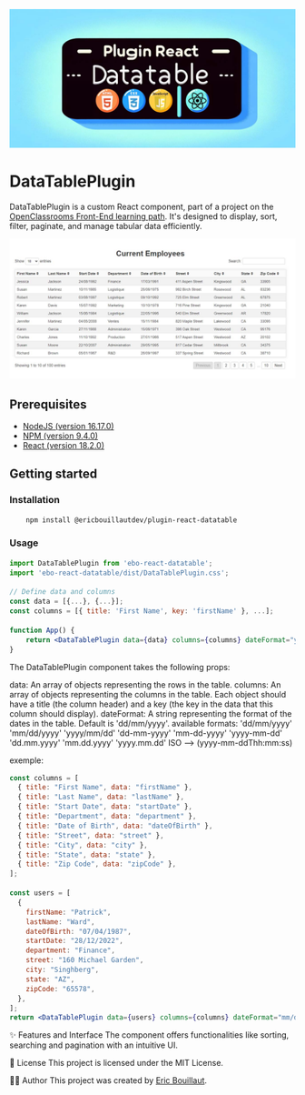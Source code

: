 ![Banner](banner.jpg)

# DataTablePlugin

DataTablePlugin is a custom React component, part of a project on the [OpenClassrooms Front-End learning path](https://openclassrooms.com/fr/paths/516-developpeur-dapplication-javascript-react).
It's designed to display, sort, filter, paginate, and manage tabular data efficiently.

![Table screenshot](screenshot.jpg)

## Prerequisites
- [NodeJS (version 16.17.0)](https://nodejs.org/en/)
- [NPM (version 9.4.0)](https://www.npmjs.com/)
- [React (version 18.2.0)](https://react.dev/)

## Getting started

### Installation
```bash
    npm install @ericbouillautdev/plugin-react-datatable
```
   
### Usage
```jsx
import DataTablePlugin from 'ebo-react-datatable';
import 'ebo-react-datatable/dist/DataTablePlugin.css';

// Define data and columns
const data = [{...}, {...}];
const columns = [{ title: 'First Name', key: 'firstName' }, ...];

function App() {
    return <DataTablePlugin data={data} columns={columns} dateFormat="yyyy-mm-dd" />;
}
```

The DataTablePlugin component takes the following props:

data: An array of objects representing the rows in the table.
columns: An array of objects representing the columns in the table. Each object should have a title (the column header) and a key (the key in the data that this column should display).
dateFormat: A string representing the format of the dates in the table. Default is 'dd/mm/yyyy'.
  available formats:
    'dd/mm/yyyy'
    'mm/dd/yyyy'
    'yyyy/mm/dd'
    'dd-mm-yyyy'
    'mm-dd-yyyy'
    'yyyy-mm-dd'
    'dd.mm.yyyy'
    'mm.dd.yyyy'
    'yyyy.mm.dd'
    ISO --> (yyyy-mm-ddThh:mm:ss)

exemple:

```jsx
const columns = [
  { title: "First Name", data: "firstName" },
  { title: "Last Name", data: "lastName" },
  { title: "Start Date", data: "startDate" },
  { title: "Department", data: "department" },
  { title: "Date of Birth", data: "dateOfBirth" },
  { title: "Street", data: "street" },
  { title: "City", data: "city" },
  { title: "State", data: "state" },
  { title: "Zip Code", data: "zipCode" },
];

const users = [
  {
    firstName: "Patrick",
    lastName: "Ward",
    dateOfBirth: "07/04/1987",
    startDate: "28/12/2022",
    department: "Finance",
    street: "160 Michael Garden",
    city: "Singhberg",
    state: "AZ",
    zipCode: "65578",
  },
];
return <DataTablePlugin data={users} columns={columns} dateFormat="mm/dd/yyyy" />;
```

✨ Features and Interface
The component offers functionalities like sorting, searching and pagination with an intuitive UI.

📝 License
This project is licensed under the MIT License.

👨‍💻 Author
This project was created by [Eric Bouillaut](e.bouillaut@yahoo.fr).
